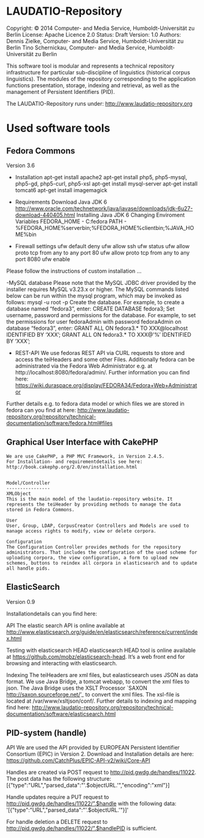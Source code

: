 LAUDATIO-Repository
===================

Copyright: © 2014 Computer- and Media Service, Humboldt-Universität zu Berlin
  License: Apache Licence 2.0
   Status: Draft
  Version: 1.0
  Authors: Dennis Zielke, Computer- and Media Service, Humboldt-Universität zu Berlin
           Tino Schernickau, Computer- and Media Service, Humboldt-Universität zu Berlin

This software tool is modular and represents a technical repository infrastructure for particular sub-discipline of linguistics (historical corpus linguistics). The modules of the repository corresponding to the application functions 
presentation, storage, indexing and retrieval, as well as the management of Persistent Identifiers (PID). 

The LAUDATIO-Repository runs under:
http://www.laudatio-repository.org

Used software tools
===================
  Fedora Commons
  --------------
  Version 3.6
  
  - Installation
  apt-get install apache2
  apt-get install php5, php5-mysql, php5-gd, php5-curl, php5-xsl
  apt-get install mysql-server
  apt-get install tomcat6
  apt-get install imagemagick
  
  - Requirements
  Download Java JDK 6
  http://www.oracle.com/technetwork/java/javase/downloads/jdk-6u27-download-440405.html
  Installing Java JDK 6
  Changing Enviroment Variables FEDORA_HOME - C:fedora PATH - %FEDORA_HOME%serverbin;%FEDORA_HOME%clientbin;%JAVA_HOME%bin

  - Firewall settings
  ufw default deny
  ufw allow ssh
  ufw status
  ufw allow proto tcp from any to any port 80
  ufw allow proto tcp from any to any port 8080
  ufw enable
  
  Please follow the instructions of custom installation
  ...
  
  -MySQL database
  Please note that the MySQL JDBC driver provided by the installer requires MySQL v3.23.x or higher.
  The MySQL commands listed below can be run within the mysql program, which may be invoked as follows:
  mysql -u root -p
  Create the database. For example, to create a database named “fedora3”, enter:
  CREATE DATABASE fedora3;
  Set username, password and permissions for the database. For example, to set the permissions for user fedoraAdmin with password fedoraAdmin on database “fedora3”, enter:
  GRANT ALL ON fedora3.* TO XXX@localhost IDENTIFIED BY ‘XXX’;
  GRANT ALL ON fedora3.* TO XXX@’%’ IDENTIFIED BY ‘XXX’;
  
  
  - REST-API
  We use fedoras REST API via CURL requests to store and access the teiHeaders and some other Files. 
  Additionally fedora can be administrated via the Fedora Web Administrator e.g. at http://localhost:8080/fedora/admin/.
  Further information you can find here:
  https://wiki.duraspace.org/display/FEDORA34/Fedora+Web+Administrator
  
  Further details e.g. to fedora data model or which files we are stored in fedora can you find at here:
  http://www.laudatio-repository.org/repository/technical-documentation/software/fedora.html#files

  Graphical User Interface with CakePHP
  -------------------------------------
    We are use CakePHP, a PHP MVC Framework, in Version 2.4.5.
    For Installation- and requirementdetails see here:
    http://book.cakephp.org/2.0/en/installation.html
    
    
    Model/Controller
    ----------------
    XMLObject
    This is the main model of the laudatio-repository website. It represents the teiHeader by providing methods to manage the data stored in Fedora Commons.
    
    User
    User, Group, LDAP, CorpusCreator Controllers and Models are used to manage access rights to modify, view or delete corpora.
    
    Configuration
    The Configuration Controller provides methods for the repository administrators. That includes the configuration of the used scheme for uploading corpora, the view configuration, a form to upload new schemes, buttons to reindex all corpora in elasticsearch and to update all handle pids.


  ElasticSearch
  -------------
  Version 0.9
  
  Installationdetails can you find here:

  API 
  The elastic search API is online available at http://www.elasticsearch.org/guide/en/elasticsearch/reference/current/index.html

  Testing with elasticsearch HEAD
  elasticsearch HEAD tool is online available at https://github.com/mobz/elasticsearch-head. It’s a web front end for browsing and interacting with elasticsearch.

  Indexing
  The teiHeaders are xml files, but ealasticsearch uses JSON as data format. We use Java Bridge, a tomcat webapp, to convert the xml files to json.
  The Java Bridge uses the XSLT Processor `SAXON <http://saxon.sourceforge.net/>’_ to convert the xml files. The xsl-file is located at /var/www/xsltjson/conf/. 
  Further details to indexing and mapping find here:
  http://www.laudatio-repository.org/repository/technical-documentation/software/elasticsearch.html

  PID-system (handle)
  -------------------
  
  API
  We are used the API provided by EUROPEAN Persistent Identifier Consortium (EPIC) in Version 2.
  Download and Installation details are here:
  https://github.com/CatchPlus/EPIC-API-v2/wiki/Core-API
  
  Handles are created via POST request to http://pid.gwdg.de/handles/11022.
  The post data has the following structure:
      [{"type":"URL","parsed_data":"'.$objectURL.'","encoding":"xml"}]
  
  Handle updates require a PUT request to http://pid.gwdg.de/handles/11022/”.$handle with the following data:
      '[{"type":"URL","parsed_data":"'.$objectURL.'"}]'
  
  For handle deletion a DELETE request to http://pid.gwdg.de/handles/11022/”.$handlePID is sufficient.


